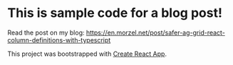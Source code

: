 # This is sample code for a blog post!

Read the post on my blog: https://en.morzel.net/post/safer-ag-grid-react-column-definitions-with-typescript

This project was bootstrapped with [Create React App](https://github.com/facebook/create-react-app).
